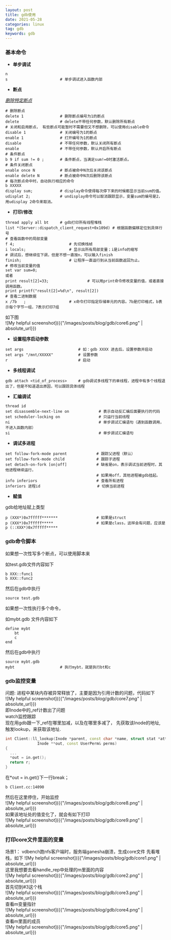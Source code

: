 ```yaml
---
layout: post
title: gdb使用
date: 2021-05-28
categories: linux
tag: gdb
keywords: gdb
---
```


### 基本命令  
- **单步调试**

```shell
n
s						# 单步调试进入函数内部 
```

- **断点**

*<u>删除特定断点</u>*

```shell
# 删除断点
delete 1				# 删除断点编号为1的断点
delete					# delete不带任何参数，默认删除所有断点 
# 关闭和启用断点， 有些断点可能暂时不需要但又不想删除，可以使用disable命令  
disable 1				# 关闭编号为1的断点
enable 1				# 打开编号为1的断点
disable					# 不带任何参数，默认关闭所有断点
enable					# 不带任何参数，默认开启所有断点
# 条件断点
b 9 if sum != 0 ;		# 条件断点，当满足sum!=0时激活断点。
# 条件关闭断点 
enable once N			# 断点被命中N次后关闭该断点
enable delete N			# 断点被命中N次后删除该断点
# 每次断点命中时，自动执行相应的命令  
b XXXXX
display sum;			# display命令使得每次停下来的时候都显示当前sum的值。
udisplat 2;				# undisplay命令可以取消跟踪显示，变量sum的编号是2，用udisplay 2命令来取消。
```

- **打印/修改**

```shell
thread apply all bt 	# gdb打印所有线程堆栈
list *(Server::dispatch_client_request+0x109d) # 根据函数偏移定位到具体行号
# 查看函数中的局部变量
f 4;						# 先切换栈帧
i locals;					# 显示出所有局部变量；i是info的缩写
# 调试后，想继续往下调，但是不想一直按n，可以输入finish
finish;						# 让程序一直运行到从当前函数返回为止。
# 修改当前变量的值  
set var sum=0;			
或者
print result[2]=33;					# 可以用print命令修改变量的值，或者直接调用函数。
print printf("result[2]=%d\n", result[2])
# 查看二进制数据
x /7b	;					# x命令打印指定存储单元的内容。7b是打印格式，b表示每个字节一组，7表示打印7组
```

如下图  
![My helpful screenshot]({{"/images/posts/blog/gdb/core6.png" | absolute_url}})  

- **设置程序启动参数**

```shell
set args						# 如：gdb XXXX 进去后，设置参数并启动
set args "/mnt/XXXXX"		    # 设置参数
r								# 启动
```

- **多线程调试**

```shell
gdb attach <tid_of_process>		# gdb调试多线程下的单线程，进程中有多个线程退出了，但是不知道退出原因，可以跟踪具体线程
```

- **汇编调试**

```shell
thread id
set disassemble-next-line on			 # 表示自动反汇编后面要执行的代码
set scheduler-locking on				 # 只运行当前线程
ni										 # 单步调试汇编语句（遇到函数调用，不进入函数内部）
si                                       # 单步调试汇编语句
```

- **调试多进程**

```shell
set follow-fork-mode parent 			# 跟踪父进程（默认）
set follow-fork-mode child 				# 跟踪子进程
set detach-on-fork [on|off]				# 缺省是on，表示调试当前进程时，其他进程继续运行，  
                                		# 如果用off，其他进程被gdb挂起。  
info inferiors 							# 查看所有进程
inferiors 进程id						   # 切换当前进程

```

- **赋值**

gdb给地址赋上类型

```shell
p (XXX*)0x7fffff*******					# 如果是struct 
p (XXX*)0x7fffff*****          			# 如果是class，这样会有问题，应该是p (::XXX*)0x7fffff***** 

```

 


### gdb命令脚本  
如果想一次性写多个断点，可以使用脚本来

如test.gdb文件内容如下

```shell
b XXX::func1
b XXX::func2
```

然后在gdb中执行

```shell
source test.gdb
```

 如果想一次性执行多个命令，

如mybt.gdb 文件内容如下

```shell
define mybt
	bt
    c
end
```

然后在gdb中执行  

```shell
source mybt.gdb
mybt					# 执行mybt，就是执行bt和c
```




### gdb监控变量  
问题: 进程中某块内存被异常释放了，主要是因为引用计数的问题，代码如下  
![My helpful screenshot]({{"/images/posts/blog/gdb/core7.png" | absolute_url}})  
即Inode中的_ref计数出了问题  
watch监控跟踪  
现在用gdb跟一下_ref在哪里加减，以及在哪里多减了，
先获取该Inode的地址, 触发lookup，来获取该地址.

```c++
int Client::ll_lookup(Inode *parent, const char *name, struct stat *attr,
		      Inode **out, const UserPerm& perms)
{
  ...
  *out = in.get();
  return r;
}
```

在*out = in.get()下一行break；

```shell
b Client.cc:14090
```

然后在这里停住，开始监控  
![My helpful screenshot]({{"/images/posts/blog/gdb/core8.png" | absolute_url}})   
如果该地址处的值变化了，就会有如下打印  
![My helpful screenshot]({{"/images/posts/blog/gdb/core9.png" | absolute_url}})



### 打印core文件里面的变量
场景1：
vdbench跑nfs客户端时，服务端ganesha崩溃，生成core文件
先看堆栈，如下
![My helpful screenshot]({{"/images/posts/blog/gdb/core1.png" | absolute_url}})  
这里我想要去看handle_rep中处理的m里面的内容  
![My helpful screenshot]({{"/images/posts/blog/gdb/core2.png" | absolute_url}})  
首先切到#3这个栈  
![My helpful screenshot]({{"/images/posts/blog/gdb/core3.png" | absolute_url}})  
查看m变量指针  
![My helpful screenshot]({{"/images/posts/blog/gdb/core4.png" | absolute_url}})  
查看m里面的成员  
![My helpful screenshot]({{"/images/posts/blog/gdb/core5.png" | absolute_url}}) 

